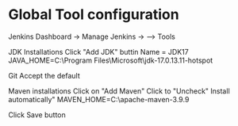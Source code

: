 # Global Tool configuration

Jenkins Dashboard -> Manage Jenkins ->
   --> Tools

JDK Installations
  Click "Add JDK" buttin
  Name = JDK17
  JAVA_HOME=C:\Program Files\Microsoft\jdk-17.0.13.11-hotspot

Git 
  Accept the default

Maven installations
  Click on "Add Maven"
  Click to "Uncheck" Install automatically"
  MAVEN_HOME=C:\apache-maven-3.9.9

Click Save button